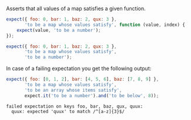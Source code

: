Asserts that all values of a map satisfies a given function.

<!-- evaluate -->
```javascript
expect({ foo: 0, bar: 1, baz: 2, qux: 3 },
       'to be a map whose values satisfy', function (value, index) {
    expect(value, 'to be a number');
});

expect({ foo: 0, bar: 1, baz: 2, qux: 3 },
       'to be a map whose values satisfy',
       'to be a number');
```
<!-- /evaluate -->

In case of a failing expectation you get the following output:

<!-- evaluate -->
```javascript
expect({ foo: [0, 1, 2], bar: [4, 5, 6], baz: [7, 8, 9] },
       'to be a map whose values satisfy',
       'to be an array whose items satisfy',
       expect.it('to be a number').and('to be below', 8));
```

```
failed expectation on keys foo, bar, baz, qux, quux:
  quux: expected 'quux' to match /^[a-z]{3}$/
```
<!-- /evaluate -->
